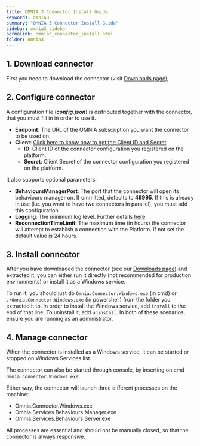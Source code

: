 ```yaml
---
title: OMNIA 3 Connector Install Guide
keywords: omnia3
summary: "OMNIA 3 Connector Install Guide"
sidebar: omnia3_sidebar
permalink: omnia3_connector_install.html
folder: omnia3
---
```

## 1. Download connector

First you need to download the connector (visit [Downloads page](omnia3_downloads.html));

## 2. Configure connector

A configuration file (_**config.json**_) is distributed together with the connector, that you must fill in in order to use it. 

- **Endpoint**: The URL of the OMNIA subscription you want the connector to be used on.
- **Client**: [Click here to know how to get the Client ID and Secret](omnia3_management_introduction.html#52-get-the-api-client-credentials)
    - **ID**: Client ID of the connector configuration you registered on the platform.
    - **Secret**: Client Secret of the connector configuration you registered on the platform.

It also supports optional parameters:

- **BehavioursManagerPort**: The port that the connector will open its behaviours manager on. If ommitted, defaults to **49995**. If this is already in use (i.e. you want to have two connectors in parallel), you must add this configuration.
- **Logging**: The minimum log level. Further details [here](omnia3_connector_logs.html#1-logging-configuration)
- **ReconnectionTimeLimit**: The maximum time (in hours) the connector will attempt to establish a connection with the Platform. If not set the default value is 24 hours.

## 3. Install connector

After you have downloaded the connector (see our [Downloads page](omnia3_downloads.html)) and extracted it, you can either run it directly (not recommended for production environments) or install it as a Windows service.

To run it, you should just do `Omnia.Connector.Windows.exe` (in cmd) or `./Omnia.Connector.Windows.exe` (in powershell) from the folder you extracted it to. In order to install the Windows service, add `install` to the end of that line. To uninstall it, add `uninstall`. In both of these scenarios, ensure you are running as an administrator.

## 4. Manage connector

When the connector is installed as a Windows service, it can be started or stopped on Windows Services list.

The connector can also be started through console, by inserting on cmd `Omnia.Connector.Windows.exe`.

Either way, the connector will launch three different processes on the machine:

- Omnia.Connector.Windows.exe
- Omnia.Services.Behaviours.Manager.exe
- Omnia.Services.Behaviours.Server.exe

All processes are essential and should not be manually closed, so that the connector is always responsive.
